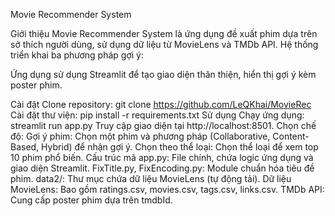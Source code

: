 Movie Recommender System

Giới thiệu
Movie Recommender System là ứng dụng đề xuất phim dựa trên sở thích người dùng, sử dụng dữ liệu từ MovieLens và TMDb API. Hệ thống triển khai ba phương pháp gợi ý:

Ứng dụng sử dụng Streamlit để tạo giao diện thân thiện, hiển thị gợi ý kèm poster phim.

Cài đặt
Clone repository:
  git clone https://github.com/LeQKhai/MovieRec
Cài đặt thư viện:
  pip install -r requirements.txt
Sử dụng
Chạy ứng dụng:
  streamlit run app.py
Truy cập giao diện tại http://localhost:8501.
Chọn chế độ:
Gợi ý phim: Chọn một phim và phương pháp (Collaborative, Content-Based, Hybrid) để nhận gợi ý.
Chọn theo thể loại: Chọn thể loại để xem top 10 phim phổ biến.
Cấu trúc mã
app.py: File chính, chứa logic ứng dụng và giao diện Streamlit.
FixTitle.py, FixEncoding.py: Module chuẩn hóa tiêu đề phim.
data2/: Thư mục chứa dữ liệu MovieLens (tự động tải).
Dữ liệu
MovieLens: Bao gồm ratings.csv, movies.csv, tags.csv, links.csv.
TMDb API: Cung cấp poster phim dựa trên tmdbId.
